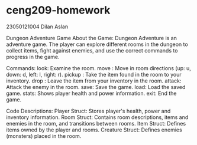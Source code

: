 # ceng209-homework
23050121004
Dilan Aslan

Dungeon Adventure Game
About the Game:
Dungeon Adventure is an adventure game. The player can explore different rooms in the dungeon to collect items, fight against enemies, and use the correct commands to progress in the game.

Commands:
look: Examine the room.
move <direction>: Move in room directions (up: u, down: d, left: l, right: r).
pickup <item>: Take the item found in the room to your inventory.
drop <item>: Leave the item from your inventory in the room.
attack: Attack the enemy in the room.
save: Save the game.
load: Load the saved game.
stats: Shows player health and power information.
exit: End the game.

Code Descriptions:
Player Struct: Stores player's health, power and inventory information.
Room Struct: Contains room descriptions, items and enemies in the room, and transitions between rooms.
Item Struct: Defines items owned by the player and rooms.
Creature Struct: Defines enemies (monsters) placed in the room.
